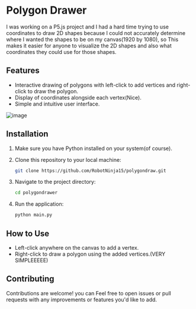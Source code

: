 # Polygon Drawer

I was working on a P5.js project and I had a hard time trying to use coordinates to draw 2D shapes because I could not accurately determine where I wanted the shapes to be on my canvas(1920 by 1080), so This makes it easier for anyone to visualize the 2D shapes and also what coordinates they could use for those shapes.

## Features

- Interactive drawing of polygons with left-click to add vertices and right-click to draw the polygon.
- Display of coordinates alongside each vertex(Nice).
- Simple and intuitive user interface.

![image](https://github.com/RobotNinja15/polygondraw/assets/82102207/07a5a1ef-cc8d-4df0-9933-a4bd12822356)




## Installation

1. Make sure you have Python installed on your system(of course).
2. Clone this repository to your local machine:

   ```bash
   git clone https://github.com/RobotNinja15/polygondraw.git
   ```
   
3. Navigate to the project directory:

   ```bash
   cd polygondrawer
   ```

4. Run the application:

   ```bash
   python main.py
   ```

## How to Use

- Left-click anywhere on the canvas to add a vertex.
- Right-click to draw a polygon using the added vertices.(VERY SIMPLEEEEE)



## Contributing

Contributions are welcome! you can Feel free to open issues or pull requests with any improvements or features you'd like to add.

